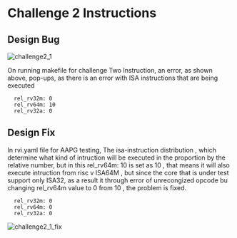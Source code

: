 # Challenge 2 Instructions
## Design Bug

![challenge2_1](https://github.com/vyomasystems-lab/riscv-ctb-challenge-garv208/assets/84724429/4c1e2bd2-6442-40e1-bcba-b0bbf4051050)

On running makefile for challenge Two Instruction,  an error, as shown above, pop-ups, as there is an error with ISA instructions that are being executed

```
  rel_rv32m: 0
  rel_rv64m: 10
  rel_rv32a: 0
```

## Design Fix
In rvi.yaml file for AAPG testing, The isa-instruction distribution , which determine what kind of intruction will be executed in the proportion by the relative number, but in this rel_rv64m: 10 is set as 10 , that means it will also 
execute intruction from risc v ISA64M , but since the core that is under test support only ISA32, as a result it through error of unrecongized opcode bu changing rel_rv64m value to 0 from 10 , the problem is fixed.

```
  rel_rv32m: 0
  rel_rv64m: 0
  rel_rv32a: 0
```
![challenge2_1_fix](https://github.com/vyomasystems-lab/riscv-ctb-challenge-garv208/assets/84724429/4b2cf39e-1e2b-466e-bca1-1b86b20a6d1a)
